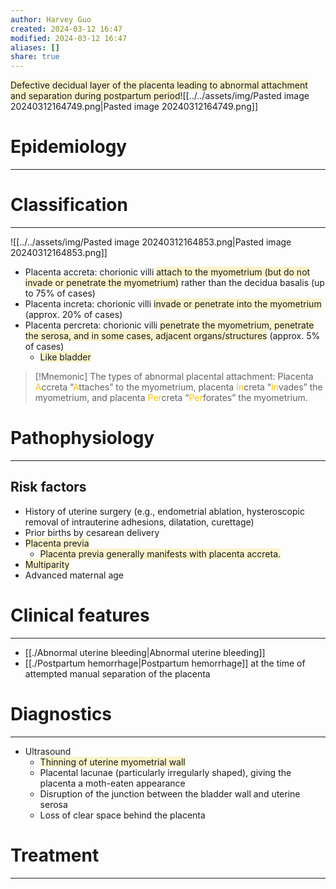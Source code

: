 ```yaml
---
author: Harvey Guo
created: 2024-03-12 16:47
modified: 2024-03-12 16:47
aliases: []
share: true
---
```

<span style="background:rgba(240, 200, 0, 0.2)">Defective decidual layer of the placenta leading to abnormal attachment and separation during postpartum period</span>![[../../assets/img/Pasted image 20240312164749.png|Pasted image 20240312164749.png]]
# Epidemiology
---


# Classification
---
![[../../assets/img/Pasted image 20240312164853.png|Pasted image 20240312164853.png]]
- Placenta accreta: chorionic villi <span style="background:rgba(240, 200, 0, 0.2)">attach to the myometrium (but do not invade or penetrate the myometrium)</span> rather than the decidua basalis (up to 75% of cases)
- Placenta increta: chorionic villi <span style="background:rgba(240, 200, 0, 0.2)">invade or penetrate into the myometrium</span> (approx. 20% of cases)
- Placenta percreta: chorionic villi <span style="background:rgba(240, 200, 0, 0.2)">penetrate the myometrium, penetrate the serosa, and in some cases, adjacent organs/structures</span> (approx. 5% of cases)
	- <span style="background:rgba(240, 200, 0, 0.2)">Like bladder</span>

>[!Mnemonic] 
>The types of abnormal placental attachment: Placenta <font color="#ffc000">A</font>ccreta “<font color="#ffc000">A</font>ttaches” to the myometrium, placenta <font color="#ffc000">In</font>creta “<font color="#ffc000">In</font>vades” the myometrium, and placenta <font color="#ffc000">Per</font>creta “<font color="#ffc000">Per</font>forates” the myometrium.
# Pathophysiology
---
## Risk factors
- History of uterine surgery (e.g., endometrial ablation, hysteroscopic removal of intrauterine adhesions, dilatation, curettage)
- Prior births by cesarean delivery
- <span style="background:rgba(240, 200, 0, 0.2)">Placenta previa </span>
	- <span style="background:rgba(240, 200, 0, 0.2)">Placenta previa generally manifests with placenta accreta.</span>
- <span style="background:rgba(240, 200, 0, 0.2)">Multiparity</span>
- Advanced maternal age

# Clinical features
---
- [[./Abnormal uterine bleeding|Abnormal uterine bleeding]]
- [[./Postpartum hemorrhage|Postpartum hemorrhage]] at the time of attempted manual separation of the placenta

# Diagnostics
---
- Ultrasound 
	- <span style="background:rgba(240, 200, 0, 0.2)">Thinning of uterine myometrial wall</span>
	- Placental lacunae (particularly irregularly shaped), giving the placenta a moth-eaten appearance  
	- Disruption of the junction between the bladder wall and uterine serosa 
	- Loss of clear space behind the placenta 

# Treatment
---

